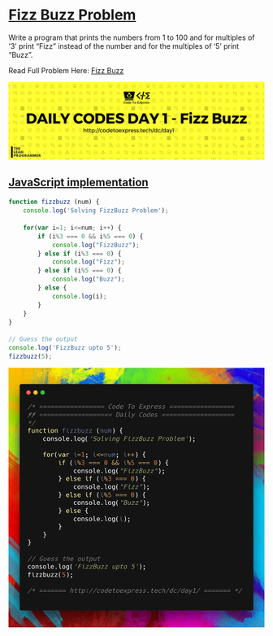 # [Fizz Buzz Problem](https://medium.com/code-to-express/daily-codes-day-1-the-classical-fizzbuzz-problem-346abe09101c)

Write a program that prints the numbers from 1 to 100 and for multiples of ‘3’ print “Fizz” instead of the number and for the multiples of ‘5’ print “Buzz”.

Read Full Problem Here: [Fizz Buzz](https://medium.com/code-to-express/daily-codes-day-1-the-classical-fizzbuzz-problem-346abe09101c)

![cover](./cover.png)

## [JavaScript implementation](./strRev.js)

```js
function fizzbuzz (num) {
    console.log('Solving FizzBuzz Problem');         

    for(var i=1; i<=num; i++) {
        if (i%3 === 0 && i%5 === 0) {
            console.log("FizzBuzz");
        } else if (i%3 === 0) {
            console.log("Fizz");
        } else if (i%5 === 0) {
            console.log("Buzz");
        } else {
            console.log(i);
        }
    }
}

// Guess the output
console.log('FizzBuzz upto 5');
fizzbuzz(5);
```

![fizzbuzz](./code.png)